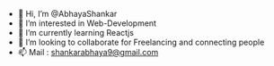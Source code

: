 - 👋 Hi, I’m @AbhayaShankar
- 👀 I’m interested in Web-Development
- 🌱 I’m currently learning Reactjs 
- 💞️ I’m looking to collaborate for Freelancing and connecting people
- 📫 Mail : shankarabhaya9@gmail.com

<!---
AbhayaShankar/AbhayaShankar is a ✨ special ✨ repository because its `README.md` (this file) appears on your GitHub profile.
You can click the Preview link to take a look at your changes.
--->
